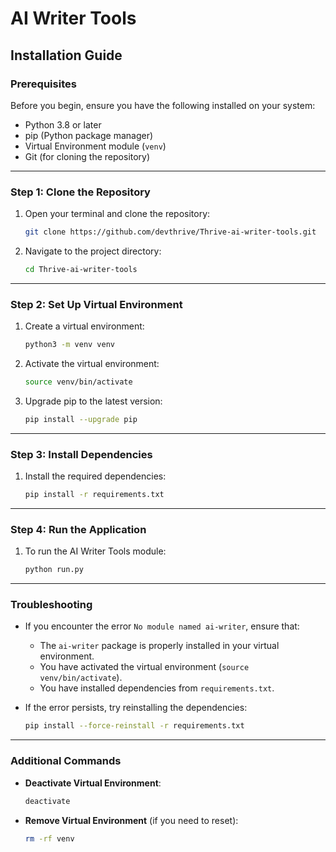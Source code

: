 # AI Writer Tools

## Installation Guide

### Prerequisites
Before you begin, ensure you have the following installed on your system:
- Python 3.8 or later
- pip (Python package manager)
- Virtual Environment module (`venv`)
- Git (for cloning the repository)

---

### Step 1: Clone the Repository
1. Open your terminal and clone the repository:
   ```bash
   git clone https://github.com/devthrive/Thrive-ai-writer-tools.git
   ```

2. Navigate to the project directory:
   ```bash
   cd Thrive-ai-writer-tools
   ```

---

### Step 2: Set Up Virtual Environment
1. Create a virtual environment:
   ```bash
   python3 -m venv venv
   ```

2. Activate the virtual environment:
   ```bash
   source venv/bin/activate
   ```

3. Upgrade pip to the latest version:
   ```bash
   pip install --upgrade pip
   ```

---

### Step 3: Install Dependencies
1. Install the required dependencies:
   ```bash
   pip install -r requirements.txt
   ```

---

### Step 4: Run the Application
1. To run the AI Writer Tools module:
   ```bash
   python run.py
   ```

---

### Troubleshooting
- If you encounter the error `No module named ai-writer`, ensure that:
  - The `ai-writer` package is properly installed in your virtual environment.
  - You have activated the virtual environment (`source venv/bin/activate`).
  - You have installed dependencies from `requirements.txt`.

- If the error persists, try reinstalling the dependencies:
  ```bash
  pip install --force-reinstall -r requirements.txt
  ```

---

### Additional Commands
- **Deactivate Virtual Environment**:
  ```bash
  deactivate
  ```

- **Remove Virtual Environment** (if you need to reset):
  ```bash
  rm -rf venv
  
